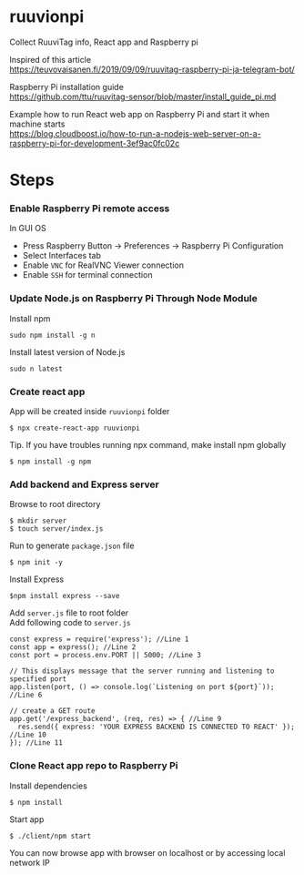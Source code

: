 # ruuvionpi
Collect RuuviTag info, React app and Raspberry pi

Inspired of this article  
https://teuvovaisanen.fi/2019/09/09/ruuvitag-raspberry-pi-ja-telegram-bot/  

Raspberry Pi installation guide  
https://github.com/ttu/ruuvitag-sensor/blob/master/install_guide_pi.md  

Example how to run React web app on Raspberry Pi and start it when machine starts  
https://blog.cloudboost.io/how-to-run-a-nodejs-web-server-on-a-raspberry-pi-for-development-3ef9ac0fc02c


# Steps

### Enable Raspberry Pi remote access
In GUI OS
- Press Raspberry Button -> Preferences -> Raspberry Pi Configuration
- Select Interfaces tab
- Enable `VNC` for RealVNC Viewer connection
- Enable `SSH` for terminal connection

### Update Node.js on Raspberry Pi Through Node Module

Install npm
```
sudo npm install -g n
```

Install latest version of Node.js
```
sudo n latest
```

### Create react app
App will be created inside `ruuvionpi` folder
```
$ npx create-react-app ruuvionpi
```

Tip. If you have troubles running npx command, make install npm globally
```
$ npm install -g npm
```

### Add backend and Express server
Browse to root directory
```
$ mkdir server
$ touch server/index.js
```
Run to generate `package.json` file
```
$ npm init -y
```

Install Express
```
$npm install express --save
```

Add `server.js` file to root folder  
Add following code to `server.js`
``` 
const express = require('express'); //Line 1
const app = express(); //Line 2
const port = process.env.PORT || 5000; //Line 3

// This displays message that the server running and listening to specified port
app.listen(port, () => console.log(`Listening on port ${port}`)); //Line 6

// create a GET route
app.get('/express_backend', (req, res) => { //Line 9
  res.send({ express: 'YOUR EXPRESS BACKEND IS CONNECTED TO REACT' }); //Line 10
}); //Line 11
```

### Clone React app repo to Raspberry Pi

Install dependencies
```
$ npm install
```

Start app
```
$ ./client/npm start
```

You can now browse app with browser on localhost or by accessing local network IP